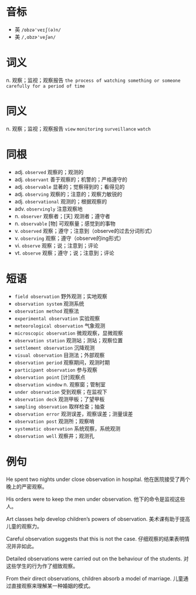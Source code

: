 # 音标

- 英 `/ɒbzə'veɪʃ(ə)n/`
- 美 `/,ɑbzɚ'veʃən/`

# 词义

n. 观察；监视；观察报告
`the process of watching something or someone carefully for a period of time`

# 同义

n. 观察；监视；观察报告
`view` `monitoring` `surveillance` `watch`

# 同根

- adj. `observed` 观察的；观测的
- adj. `observant` 善于观察的；机警的；严格遵守的
- adj. `observable` 显著的；觉察得到的；看得见的
- adj. `observing` 观察的；注意的；观察力敏锐的
- adj. `observational` 观测的；根据观察的
- adv. `observingly` 注意观察地
- n. `observer` 观察者；[天] 观测者；遵守者
- n. `observable` [物] 可观察量；感觉到的事物
- v. `observed` 观察；遵守；注意到（observe的过去分词形式）
- v. `observing` 观察；遵守（observe的ing形式）
- vi. `observe` 观察；说；注意到；评论
- vt. `observe` 观察；遵守；说；注意到；评论

# 短语

- `field observation` 野外观测；实地观察
- `observation system` 观测系统
- `observation method` 观察法
- `experimental observation` 实验观察
- `meteorological observation` 气象观测
- `microscopic observation` 微观观察，显微观察
- `observation station` 观测站；测站；观察位置
- `settlement observation` 沉降观测
- `visual observation` 目测法；外部观察
- `observation period` 观察期间，观测时期
- `participant observation` 参与观察
- `observation point` [计]观察点
- `observation window` n. 观察窗；管制室
- `under observation` 受到观察；在监视下
- `observation deck` 观测甲板；了望甲板
- `sampling observation` 取样检查；抽查
- `observation error` 观测误差，观察误差；测量误差
- `observation post` 观测所；观察哨
- `systematic observation` 系统观察，系统观测
- `observation well` 观察井；观测孔

# 例句

He spent two nights under close observation in hospital.
他在医院接受了两个晚上的严密观察。

His orders were to keep the men under observation.
他下的命令是监视这些人。

Art classes help develop children’s powers of observation.
美术课有助于提高儿童的观察力。

Careful observation suggests that this is not the case.
仔细观察的结果表明情况并非如此。

Detailed observations were carried out on the behaviour of the students.
对这些学生的行为作了细致观察。

From their direct observations, children absorb a model of marriage.
儿童通过直接观察来理解某一种婚姻的模式。



